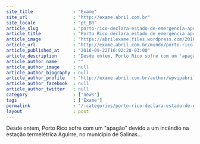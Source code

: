 ```yaml
---
site_title               : "Exame"
site_url                 : "http://exame.abril.com.br"
site_locale              : "pt_BR"
article_slug             : "porto-rico-declara-estado-de-emergencia-apos-blecaute"
article_title            : "Porto Rico declara estado de emergência após blecaute"
article_image            : "https://abrilexame.files.wordpress.com/2016/09/size_960_16_9_porto-rico1.jpg?quality=70&strip=all&w=960"
article_url              : "http://exame.abril.com.br/mundo/porto-rico-declara-estado-de-emergencia-apos-blecaute/"
article_published_at     : "2016-09-22T16:02:20-03:00"
article_description      : "Desde ontem, Porto Rico sofre com um 'apagão' devido a um incêndio na estação termelétrica Aguirre, no município de Salinas..."
article_author_name      : ""
article_author_image     : null
article_author_biography : null
article_author_profile   : "http://exame.abril.com.br/author/wpvipabril/"
article_author_facebook  : null
article_author_twitter   : null
category                 : ['news']
tags                     : ['Exame']
permalink                : "/:categories/porto-rico-declara-estado-de-emergencia-apos-blecaute/"
layout                   : post
---
```


Desde ontem, Porto Rico sofre com um "apagão" devido a um incêndio na estação termelétrica Aguirre, no município de Salinas...
